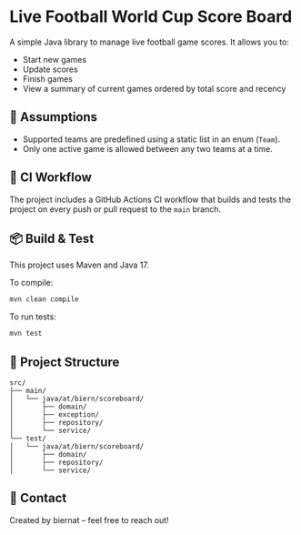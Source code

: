 # Live Football World Cup Score Board

A simple Java library to manage live football game scores. It allows you to:

- Start new games
- Update scores
- Finish games
- View a summary of current games ordered by total score and recency

## 📆 Assumptions

- Supported teams are predefined using a static list in an enum (`Team`).
- Only one active game is allowed between any two teams at a time.

## 📆 CI Workflow

The project includes a GitHub Actions CI workflow that builds and tests the project on every push or pull request to the
`main` branch.

## 📦 Build & Test

This project uses Maven and Java 17.

To compile:

```bash
mvn clean compile
```

To run tests:

```bash
mvn test
```

## 📂 Project Structure

```
src/
├── main/
│   └── java/at/biern/scoreboard/
│       ├── domain/
│       ├── exception/
│       ├── repository/
│       └── service/
└── test/
│   └── java/at/biern/scoreboard/
│       ├── domain/
│       ├── repository/
│       └── service/
```

## 📧 Contact

Created by biernat – feel free to reach out!

